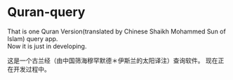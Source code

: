 # Quran-query
That is one Quran Version(translated by Chinese Shaikh Mohammed Sun of Islam) query app.   
Now it is just in developing.

这是一个古兰经（由中国筛海穆罕默德＊伊斯兰的太阳译注）查询软件。
现在正在开发过程中。
